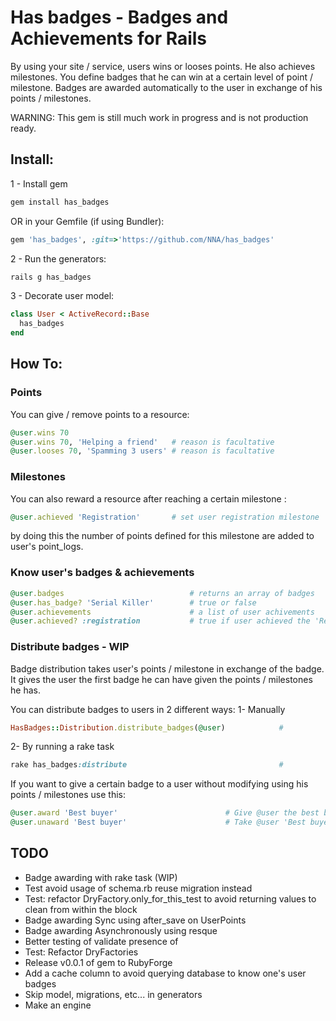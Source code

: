 # Has badges - Badges and Achievements for Rails
By using your site / service, users wins or looses points. He also achieves milestones.
You define badges that he can win at a certain level of point / milestone.
Badges are awarded automatically to the user in exchange of his points / milestones.

WARNING: This gem is still much work in progress and is not production ready.

## Install:
1 - Install gem

``` ruby
gem install has_badges
```

OR in your Gemfile (if using Bundler):

``` ruby
gem 'has_badges', :git=>'https://github.com/NNA/has_badges'
```

2 - Run the generators:

``` ruby
rails g has_badges
```

3 - Decorate user model:
``` ruby
class User < ActiveRecord::Base
  has_badges
end
```

## How To:

### Points
You can give / remove points to a resource:
``` ruby
@user.wins 70
@user.wins 70, 'Helping a friend'   # reason is facultative
@user.looses 70, 'Spamming 3 users' # reason is facultative
```

### Milestones 
You can also reward a resource after reaching a certain milestone :
``` ruby
@user.achieved 'Registration'     	# set user registration milestone
```
by doing this the number of points defined for this milestone are added to user's point_logs.

### Know user's badges & achievements
``` ruby
@user.badges 							# returns an array of badges
@user.has_badge? 'Serial Killer' 		# true or false
@user.achievements                  	# a list of user achivements
@user.achieved? :registration       	# true if user achieved the 'Registration' achievement 
```

### Distribute badges - WIP
Badge distribution takes user's points / milestone in exchange of the badge. It gives the user the first badge he can have given the points / milestones he has. 

You can distribute badges to users in 2 different ways:
1- Manually
``` ruby
HasBadges::Distribution.distribute_badges(@user)			# 
```
2- By running a rake task
``` ruby
rake has_badges:distribute              					# 
```

If you want to give a certain badge to a user without modifying using his points / milestones use this:
``` ruby
@user.award 'Best buyer'     					# Give @user the best buyer badge without modyfing his point / milestone won
@user.unaward 'Best buyer'						# Take @user 'Best buyer' badge without touching his points / milestones
```


## TODO
 - Badge awarding with rake task (WIP)
 - Test avoid usage of schema.rb reuse migration instead
 - Test: refactor DryFactory.only_for_this_test to avoid returning values to clean from within the block
 - Badge awarding Sync using after_save on UserPoints
 - Badge awarding Asynchronously using resque 
 - Better testing of validate presence of
 - Test: Refactor DryFactories
 - Release v0.0.1 of gem to RubyForge
 - Add a cache column to avoid querying database to know one's user badges
 - Skip model, migrations, etc... in generators
 - Make an engine

 [examples]: https://github.com/NNA/cucumber-snapshot/tree/master/examples